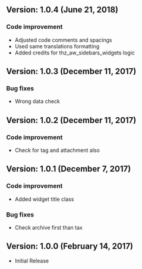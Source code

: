 ## Version: 1.0.4 (June 21, 2018)

### Code improvement

  - Adjusted code comments and spacings
  - Used same translations formatting
  - Added credits for thz_aw_sidebars_widgets logic
  
## Version: 1.0.3 (December 11, 2017)

### Bug fixes

  - Wrong data check
  

## Version: 1.0.2 (December 11, 2017)

### Code improvement

  - Check for tag and attachment also


## Version: 1.0.1 (December 7, 2017)

### Code improvement

  - Added widget title class


### Bug fixes

  - Check archive first than tax
  

## Version: 1.0.0 (February 14, 2017)

  - Initial Release